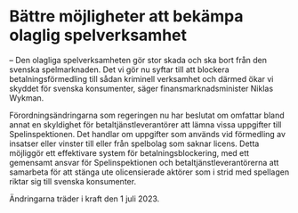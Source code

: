 # Bättre möjligheter att bekämpa olaglig spelverksamhet

– Den olagliga spelverksamheten gör stor skada och ska bort från den svenska spelmarknaden. Det vi gör nu syftar till att blockera betalningsförmedling till sådan kriminell verksamhet och därmed ökar vi skyddet för svenska konsumenter, säger finansmarknadsminister Niklas Wykman.

Förordningsändringarna som regeringen nu har beslutat om omfattar bland annat en skyldighet för betaltjänstleverantörer att lämna vissa uppgifter till Spelinspektionen. Det handlar om uppgifter som används vid förmedling av insatser eller vinster till eller från spelbolag som saknar licens. Detta möjliggör ett effektivare system för betalningsblockering, med ett gemensamt ansvar för Spelinspektionen och betaltjänstleverantörerna att samarbeta för att stänga ute olicensierade aktörer som i strid med spellagen riktar sig till svenska konsumenter.

Ändringarna träder i kraft den 1 juli 2023.
